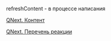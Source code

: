 
refreshContent - в процессе написания





[QNext. Контент](/ph/QNext-admin-content-about-05-09)

[QNext. Перечень реакции](/ph/QNext-admin-reaction-about-05-01)

